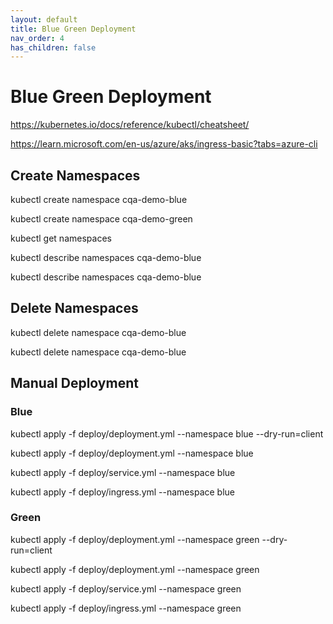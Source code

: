 ```yaml
---
layout: default
title: Blue Green Deployment
nav_order: 4
has_children: false
---
```


# Blue Green Deployment

https://kubernetes.io/docs/reference/kubectl/cheatsheet/

https://learn.microsoft.com/en-us/azure/aks/ingress-basic?tabs=azure-cli

## Create Namespaces

kubectl create namespace cqa-demo-blue

kubectl create namespace cqa-demo-green

kubectl get namespaces

kubectl describe namespaces cqa-demo-blue

kubectl describe namespaces cqa-demo-blue

## Delete Namespaces

kubectl delete namespace cqa-demo-blue

kubectl delete namespace cqa-demo-blue

## Manual Deployment

### Blue

kubectl apply -f deploy/deployment.yml --namespace blue --dry-run=client

kubectl apply -f deploy/deployment.yml --namespace blue

kubectl apply -f deploy/service.yml --namespace blue

kubectl apply -f deploy/ingress.yml --namespace blue

### Green

kubectl apply -f deploy/deployment.yml --namespace green --dry-run=client

kubectl apply -f deploy/deployment.yml --namespace green

kubectl apply -f deploy/service.yml --namespace green

kubectl apply -f deploy/ingress.yml --namespace green
